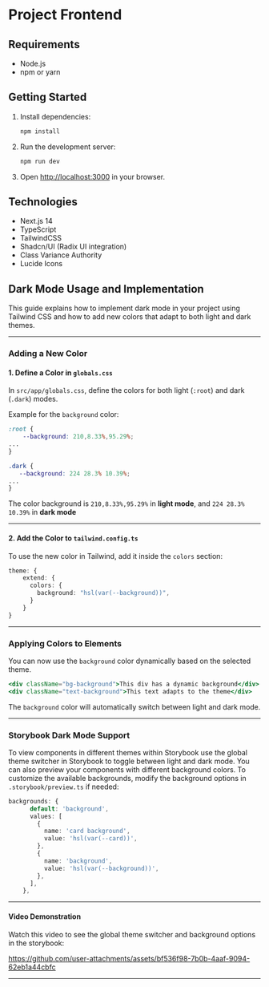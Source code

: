 # Project Frontend

## Requirements

- Node.js
- npm or yarn

## Getting Started

1. Install dependencies:

   ```bash
   npm install
   ```

2. Run the development server:

   ```bash
   npm run dev
   ```

3. Open [http://localhost:3000](http://localhost:3000) in your browser.

## Technologies

- Next.js 14
- TypeScript
- TailwindCSS
- Shadcn/UI (Radix UI integration)
- Class Variance Authority
- Lucide Icons

## Dark Mode Usage and Implementation

This guide explains how to implement dark mode in your project using Tailwind CSS and how to add new colors that adapt to both light and dark themes.

---

### Adding a New Color

#### 1. Define a Color in `globals.css`

In `src/app/globals.css`, define the colors for both light (`:root`) and dark (`.dark`) modes.

Example for the `background` color:

```css
:root {
    --background: 210,8.33%,95.29%;
...
}

.dark {
   --background: 224 28.3% 10.39%;
...
}
```

The color background is `210,8.33%,95.29%` in **light mode**, and `224 28.3% 10.39%` in **dark mode**

---

#### 2. Add the Color to `tailwind.config.ts`

To use the new color in Tailwind, add it inside the `colors` section:

```ts
theme: {
    extend: {
      colors: {
        background: "hsl(var(--background))",
      }
    }
}
```

---

### Applying Colors to Elements

You can now use the `background` color dynamically based on the selected theme.

```jsx
<div className="bg-background">This div has a dynamic background</div>
<div className="text-background">This text adapts to the theme</div>
```

The `background` color will automatically switch between light and dark mode.

---

### Storybook Dark Mode Support

To view components in different themes within Storybook use the global theme switcher in Storybook to toggle between light and dark mode.
You can also preview your components with different background colors. To customize the available backgrounds, modify the background options in `.storybook/preview.ts` if needed:

```ts
backgrounds: {
      default: 'background',
      values: [
        {
          name: 'card background',
          value: 'hsl(var(--card))',
        },
        {
          name: 'background',
          value: 'hsl(var(--background))',
        },
      ],
    },
```

---

#### Video Demonstration

Watch this video to see the global theme switcher and background options in the storybook:



https://github.com/user-attachments/assets/bf536f98-7b0b-4aaf-9094-62eb1a44cbfc



---
